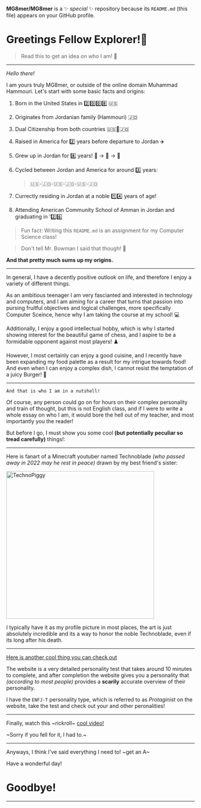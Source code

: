 **MG8mer/MG8mer** is a ✨ _special_ ✨ repository because its `README.md` (this file) appears on your GitHub profile.

# Greetings Fellow Explorer!:mate:

> Read this to get an idea on who I am! :person_in_tuxedo:
---
*Hello there!*

I am yours truly MG8mer, or outside of the online domain Muhammad Hammouri. Let's start with some basic facts and origins:

1. Born in the United States in :two::zero::zero::eight: :us:
2. Originates from Jordanian family (Hammouri) :jordan: 
3. Dual Citizenship from both countries :us::handshake::jordan:
4. Raised in America for :two: years before departure to Jordan :airplane:
5. Grew up in Jordan for :eight: years! :child: -> :boy: -> :adult:
6. Cycled between Jordan and America for around :two: years:
    
    > :us:-:jordan:-:us:-:jordan:-:us:-:jordan:
7. Currectly residing in Jordan at a noble :one::four: years of age!
8. Attending American Community School of Amman in Jordan and graduating in ':two::six:

  > Fun fact: Writing this `README.md` is an assignment for my Computer Science class!
 
  > Don't tell Mr. Bowman I said that though! :shushing_face:
   

  **And that pretty much sums up my origins.**

---
In general, I have a decently positive outlook on life, and therefore I enjoy a variety of different things.

As an ambitious teenager I am very fascianted and interested in technology and computers, and I am aiming for a career that turns that passion into pursing fruitful objectives and logical challenges, more specifically Computer Sceince, hence why I am taking the course at my school! :computer:

Additionally, I enjoy a good intellectual hobby, which is why I started showing interest for the beautiful game of chess, and I aspire to be a formidable opponent against most players! ♟️

However, I most certainly can enjoy a good cuisine, and I recently have been expanding my food palette as a result for my intrigue towards food! And even when I can enjoy a complex dish, I cannot resist the temptation of a juicy Burger! :hamburger:

---
`And that is who I am in a nutshell!` 

Of course, any person could go on for hours on their complex personality and train of thought, but this is not English class, and if I were to write a whole essay on who I am, it would bore the hell out of my teacher, and most importantly you the reader!

But before I go, I must show you some cool **(but potentially peculiar so tread carefully)** things!:

---
Here is fanart of a Minecraft youtuber named Technoblade *(who passed away in 2022 may he rest in peace)* drawn by my best friend's sister:

<img width="395" alt="TechnoPiggy" src="https://user-images.githubusercontent.com/123292179/213920944-6d4362b9-9bec-442e-94f5-11aa47243841.png">

I typically have it as my profile picture in most places, the art is just absolutely incredible and its a way to honor the noble Technoblade, even if its long after his death.

---
[Here is another cool thing you can check out](16personalities)

The website is a very detailed personality test that takes around 10 minutes to complete, and after completion the website gives you a personality that *(according to most people)* provides a **scarily** accurate overview of their personality.

I have the `ENFJ-T` personality type, which is referred to as *Protaginist* on the website, take the test and check out your and other peronalities!

---
Finally, watch this ~rickroll~ [cool video!](https://www.youtube.com/watch?v=dQw4w9WgXcQ&ab_channel=RickAstley)

~Sorry if you fell for it, I had to.~

---
Anyways, I think I've said everything I need to! ~get an A~

Have a wonderful day!



# Goodbye!
---


